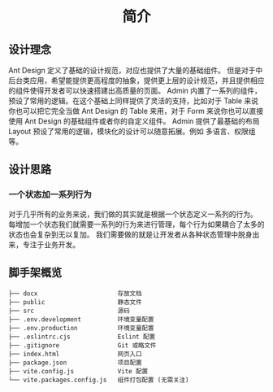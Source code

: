 <h1 align="center">
简介
</h1>

## 设计理念
Ant Design 定义了基础的设计规范，对应也提供了大量的基础组件。
但是对于中后台类应用，希望能提供更高程度的抽象，提供更上层的设计规范，并且提供相应的组件使得开发者可以快速搭建出高质量的页面。
Admin 内置了一系列的组件，预设了常用的逻辑。在这个基础上同样提供了灵活的支持，比如对于 Table 来说你也可以把它完全当做 Ant Design 的 Table 来用，对于 Form 来说你也可以直接使用 Ant Design 的基础组件或者你的自定义组件。
Admin 提供了最基础的布局 Layout 预设了常用的逻辑，模块化的设计可以随意拓展。例如 多语言、权限组等。

## 设计思路

### 一个状态加一系列行为
对于几乎所有的业务来说，我们做的其实就是根据一个状态定义一系列的行为。
每增加一个状态我们就需要一系列的行为来进行管理，每个行为如果耦合了太多的状态也会复杂到无以复加。
我们需要做的就是让开发者从各种状态管理中脱身出来，专注于业务开发。

## 脚手架概览
```
├── docx                      存放文档
├── public                    静态文件
├── src                       源码
├── .env.development          环境变量配置
├── .env.production           环境变量配置
├── .eslintrc.cjs             Eslint 配置
├── .gitignore                Git 或略文件
├── index.html                网页入口
├── package.json              项目配置
├── vite.config.js            Vite 配置
└── vite.packages.config.js   组件打包配置 (无需关注)
```